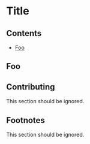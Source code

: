 # Title

## Contents

- [Foo](#foo)

## Foo

## Contributing

This section should be ignored.

## Footnotes

This section should be ignored.
